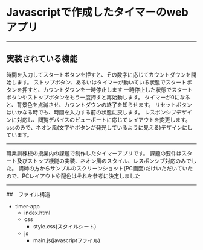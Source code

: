 # Javascriptで作成したタイマーのwebアプリ

---

## 実装されている機能

時間を入力してスタートボタンを押すと、その数字に応じてカウントダウンを開始します。
ストップボタン、あるいはタイマーが動いている状態でスタートボタンを押すと、カウントダウンを一時停止します
一時停止した状態でスタートボタンやストップボタンをもう一度押すと再始動します。
タイマーが0になると、背景色を点滅させ、カウントダウンの終了を知らせます。
リセットボタンはいかなる時でも、時間を入力する前の状態に戻します。
レスポンシブデザインに対応し、閲覧デバイスのビューポートに応じてレイアウトを変更します。
cssのみで、ネオン風(文字やボタンが発光しているように見える)デザインにしています。

---

職業訓練校の授業内の課題で制作したタイマーアプリです。
課題の要件はスタート及びストップ機能の実装、ネオン風のスタイル、レスポンシブ対応のみでした。
講師の方からサンプルのスクリーンショット(PC画面)だけいただいていたので、PCレイアウトや配色はそれを参考に決定しました

---

##　ファイル構造

- timer-app
  - index.html
  - css
      - style.css(スタイルシート)
  - js
      - main.js(javascriptファイル)
